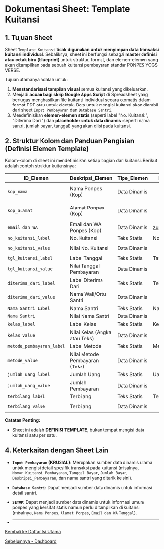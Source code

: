 # Dokumentasi Sheet: Template Kuitansi

## 1. Tujuan Sheet

Sheet `Template Kuitansi` **tidak digunakan untuk menyimpan data transaksi kuitansi individual**. Sebaliknya, sheet ini berfungsi sebagai **master definisi atau cetak biru (blueprint)** untuk struktur, format, dan elemen-elemen yang akan ditampilkan pada sebuah kuitansi pembayaran standar PONPES YOGS VERSE.

Tujuan utamanya adalah untuk:
1.  **Menstandarisasi tampilan visual** semua kuitansi yang dikeluarkan.
2.  Menjadi **acuan bagi skrip Google Apps Script** di Spreadsheet yang bertugas menghasilkan file kuitansi individual secara otomatis dalam format PDF atau untuk dicetak. Data untuk mengisi kuitansi akan diambil dari sheet `Input Pembayaran` dan `Database Santri`.
3.  Mendefinisikan **elemen-elemen statis** (seperti label "No. Kuitansi:", "Diterima Dari:") dan **placeholder untuk data dinamis** (seperti nama santri, jumlah bayar, tanggal) yang akan diisi pada kuitansi.

## 2. Struktur Kolom dan Panduan Pengisian (Definisi Elemen Template)

Kolom-kolom di sheet ini mendefinisikan setiap bagian dari kuitansi. 
Berikut adalah contoh struktur kuitansinya:

| ID_Elemen             | Deskripsi_Elemen           | Tipe_Elemen  | Nilai_Statis_Teks    | Sheet_Sumber_Dinamis | Kolom_Sumber_Dinamis     | Urutan_Tampil |
|-----------------------|----------------------------|--------------|----------------------|----------------------|--------------------------|---------------|
| `kop_nama`            | Nama Ponpes (Kop)          | Data Dinamis |                      | `SETUP`              | (Kondisi: `Nama_Pengaturan="Nama Ponpes"`) | 1             |
| `kop_alamat`          | Alamat Ponpes (Kop)        | Data Dinamis |                      | `SETUP`              | (Kondisi: `Nama_Pengaturan="Alamat Lengkap Ponpes"`) | 2             |
| `email dan WA`        | Email dan WA Ponpes (Kop)             | Data Dinamis  | zupper15@gmail.com  | `SETUP`                     |                          | 3             |
| `no_kuitansi_label`   | No. Kuitansi         | Teks Statis  | No. Kuitansi :       |                      |                          | 4             |
| `no_kuitansi_value`   | Nilai No. Kuitansi         | Data Dinamis |                      | `Input Pembayaran`   | `NOMOR KUITANSI Pembayaran`| 5             |
| `tgl_kuitansi_label`  | Label Tanggal              | Teks Statis  | Tanggal :            |                      |                          | 6             |
| `tgl_kuitansi_value`  | Nilai Tanggal Pembayaran   | Data Dinamis |                      | `Input Pembayaran`   | `Tanggal_Bayar`          | 7             |
| `diterima_dari_label` | Label Diterima Dari        | Teks Statis  | Telah Diterima Dari :|                      |                          | 8             |
| `diterima_dari_value` | Nama Wali/Ortu Santri      | Data Dinamis |                      | `Database Santri`    | `Nama_Wali/Ortu_Santri (Otomatis)` | 9             |
| `Nama Santri Label`   | Nama Santri                | Teks Statis  | Nama Santri :        |                      |                          | 10             |
| `Nama Santri`         | Nilai Nama Santri                | Data Dinamis |                      | `Input Pembayaran`   | `Nama_Santri (Otomatis)` | 9             |
| `kelas_label`         | Label Kelas               | Teks Statis  | Kelas :           |                      |                          | 10            |
| `kelas_value`        | Nilai Kelas (Angka atau Teks) | Data Dinamis |                      | `Database Santri`   | `Kelas`           | 11            |
| `metode_pembayaran_label`     | Label Metode            | Teks Statis  | Metode Pembayaran :          |                      |                          | 12            |
| `metode_value`     | Nilai Metode Pembayaran (Teks)     | Data Dinamis |                      | `Input Pembayaran`   | `Metode Pembayaran` | 13            |
| `jumlah_uang_label`         | Jumlah Uang     | Teks Statis  | Uang Sejumlah :   |                      |                          | 14            |
| `jumlah_uang_value`         | Jumlah Pembayaran       | Data Dinamis |                      | `Input Pembayaran`   | `Nominal Pembayaran`   | 15            |
| `terbilang_label`         | Terbilang     | Teks Statis  | Terbilang   |                      |                          | 14            |
| `terbilang_value`         | Terbilang       | Data Dinamis |                      | `Otomatis`   | `Dari Kolom Uang Sejumlah`   | 15            |

**Catatan Penting:**
* Sheet ini adalah **DEFINISI TEMPLATE**, bukan tempat mengisi data kuitansi satu per satu.

## 4. Keterkaitan dengan Sheet Lain

* **`Input Pembayaran` (KRUSIAL)**: Merupakan sumber data dinamis utama untuk mengisi detail spesifik transaksi pada kuitansi (misalnya, `Nomor_Kuitansi_Pembayaran`, `Tanggal_Bayar`, `Jumlah_Bayar`, `Deskripsi_Pembayaran`, dan nama santri yang ditarik ke sini).
* **`Database Santri`**: Dapat menjadi sumber data dinamis untuk informasi detail santri.
* **`SETUP`**: Dapat menjadi sumber data dinamis untuk informasi umum ponpes yang bersifat statis namun perlu ditampilkan di kuitansi (misalnya, `Nama Ponpes`, `Alamat Ponpes`, `Email dan WA` `Tanggal`).

* ---

[Kembali ke Daftar Isi Utama](../README.md)

[Sebelumnya - Dashboard](../docs/Dashboard.md)
